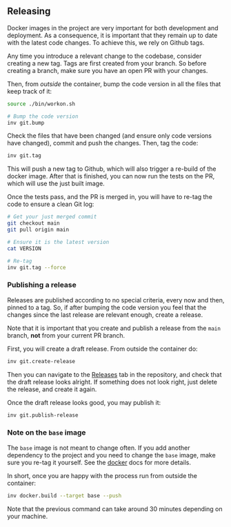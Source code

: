 ## Releasing

Docker images in the project are very important for both development and
deployment. As a consequence, it is important that they remain up to date with
the latest code changes. To achieve this, we rely on Github tags.

Any time you introduce a relevant change to the codebase, consider creating
a new tag. Tags are first created from your branch. So before creating a branch,
make sure you have an open PR with your changes.

Then, from _outside_ the container, bump the code version in all the files that
keep track of it:

```bash
source ./bin/workon.sh

# Bump the code version
inv git.bump
```

Check the files that have been changed (and ensure only code versions have
changed), commit and push the changes. Then, tag the code:

```bash
inv git.tag
```

This will push a new tag to Github, which will also trigger a re-build of the
docker image. After that is finished, you can now run the tests on the PR,
which will use the just built image.

Once the tests pass, and the PR is merged in, you will have to re-tag the code
to ensure a clean Git log:

```bash
# Get your just merged commit
git checkout main
git pull origin main

# Ensure it is the latest version
cat VERSION

# Re-tag
inv git.tag --force
```

### Publishing a release

Releases are published according to no special criteria, every now and then,
pinned to a tag. So, if after bumping the code version you feel that the
changes since the last release are relevant enough, create a release.

Note that it is important that you create and publish a release from the `main`
branch, **not** from your current PR branch.

First, you will create a draft release. From outside the container do:

```bash
inv git.create-release
```

Then you can navigate to the [Releases](https://github.com/intel-sandbox/carlosse.DeathStarBench/releases)
tab in the repository, and check that the draft release looks alright. If
something does not look right, just delete the release, and create it again.

Once the draft release looks good, you may publish it:

```bash
inv git.publish-release
```

### Note on the `base` image

The `base` image is not meant to change often. If you add another dependency to
the project and you need to change the `base` image, make sure you re-tag it
yourself. See the [docker](./docker.md) docs for more details.

In short, once you are happy with the process run from outside the container:

```bash
inv docker.build --target base --push
```

Note that the previous command can take around 30 minutes depending on your
machine.
